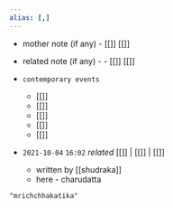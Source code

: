 ```yaml
---
alias: [,]
---
```

- mother note (if any)
		- [[]] [[]]
- related note (if any) -
		- [[]] [[]]
- `contemporary events`
	- [[]]
	- [[]]
	- [[]]
	- [[]]
	- [[]]

- `2021-10-04`  `16:02` _related_ [[]] | [[]] | [[]]
	- written by [[shudraka]]
	- here - charudatta

```query
"mrichchhakatika"
```